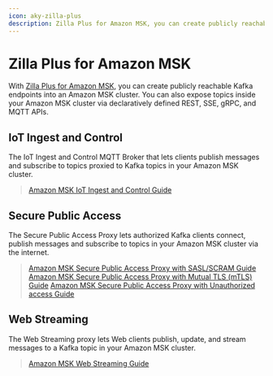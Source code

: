```yaml
---
icon: aky-zilla-plus
description: Zilla Plus for Amazon MSK, you can create publicly reachable Kafka endpoints into an Amazon MSK cluster. You can also expose topics inside your Amazon MSK cluster via declaratively defined REST, SSE, gRPC, and MQTT APIs.
---
```


# Zilla Plus for Amazon MSK

With [Zilla Plus for Amazon MSK](https://aws.amazon.com/marketplace/pp/prodview-jshnzslazfm44), you can create publicly reachable Kafka endpoints into an Amazon MSK cluster. You can also expose topics inside your Amazon MSK cluster via declaratively defined REST, SSE, gRPC, and MQTT APIs.

## IoT Ingest and Control

The IoT Ingest and Control MQTT Broker that lets clients publish messages and subscribe to topics proxied to Kafka topics in your Amazon MSK cluster.

> [Amazon MSK IoT Ingest and Control Guide](./iot-ingest-control.md)

## Secure Public Access

The Secure Public Access Proxy lets authorized Kafka clients connect, publish messages and subscribe to topics in your Amazon MSK cluster via the internet.

> [Amazon MSK Secure Public Access Proxy with SASL/SCRAM Guide](./secure-public-access/production.md)
> [Amazon MSK Secure Public Access Proxy with Mutual TLS (mTLS) Guide](./secure-public-access/production-mutual-tls.md)
> [Amazon MSK Secure Public Access Proxy with Unauthorized access Guide](./secure-public-access/development.md)

## Web Streaming

The Web Streaming proxy lets Web clients publish, update, and stream messages to a Kafka topic in your Amazon MSK cluster.

> [Amazon MSK Web Streaming Guide](./web-streaming.md)
